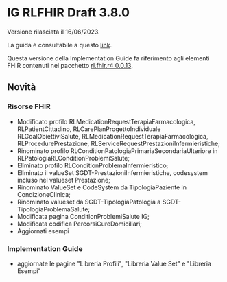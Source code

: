 # IG RLFHIR Draft 3.8.0

Versione rilasciata il 16/06/2023. 

La guida è consultabile a questo [link](https://simplifier.net/guide/ig-rlfhir-draft?version=3.8.0).

Questa versione della Implementation Guide fa riferimento agli elementi FHIR contenuti nel pacchetto [rl.fhir.r4 0.0.13](https://simplifier.net/packages/rl.fhir.r4.draft/0.0.13).

## Novità
### Risorse FHIR

- Modificato profilo RLMedicationRequestTerapiaFarmacologica, RLPatientCittadino, RLCarePlanProgettoIndividuale
  RLGoalObiettiviSalute, RLMedicationRequestTerapiaFarmacologica, RLProcedurePrestazione, RLServiceRequestPrestazioniInfermieristiche;
- Rinominato profilo RLConditionPatologiaPrimariaSecondariaUlteriore in RLPatologiaRLConditionProblemiSalute;
- Eliminato profilo  RLConditionProblemaInfermieristico;
- Eliminato il valueSet SGDT-PrestazioniInfermieristiche, codesystem incluso nel valueset Prestazione;
- Rinominato ValueSet e CodeSystem da TipologiaPaziente in CondizioneClinica; 
- Rinominato valueset da SGDT-TipologiaPatologia a SGDT-TipologiaProblemaSalute; 
- Modificata pagina ConditionProblemiSalute IG;
- Modificata codifica PercorsiCureDomiciliari;
- Aggiornati esempi 
  

### Implementation Guide
- aggiornate le pagine "Libreria Profili", "Libreria Value Set" e "Libreria Esempi"